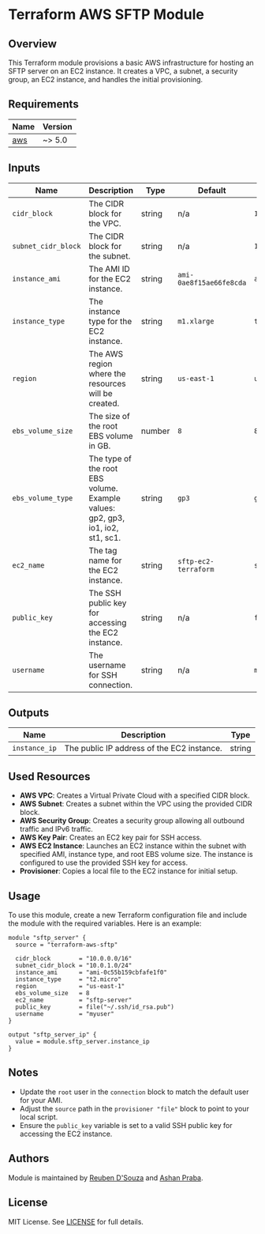 # Terraform AWS SFTP Module

## Overview

This Terraform module provisions a basic AWS infrastructure for hosting an SFTP server on an EC2 instance. It creates a VPC, a subnet, a security group, an EC2 instance, and handles the initial provisioning.

## Requirements
  
| Name | Version |
|------|---------|
| <a name="provider_aws"></a> [aws](#provider\_aws) | ~> 5.0 |

## Inputs

| Name                | Description                                             | Type   | Default                          | Example                            |
|---------------------|---------------------------------------------------------|--------|----------------------------------|------------------------------------|
| `cidr_block`        | The CIDR block for the VPC.                            | string | n/a                              | `10.0.0.0/16`                      |
| `subnet_cidr_block` | The CIDR block for the subnet.                         | string | n/a                              | `10.0.1.0/24`                      |
| `instance_ami`      | The AMI ID for the EC2 instance.                       | string | `ami-0ae8f15ae66fe8cda`           | `ami-0c55b159cbfafe1f0`            |
| `instance_type`     | The instance type for the EC2 instance.                | string | `m1.xlarge`                       | `t2.micro`                         |
| `region`            | The AWS region where the resources will be created.    | string | `us-east-1`                       | `us-east-1`                        |
| `ebs_volume_size`   | The size of the root EBS volume in GB.                 | number | `8`                              | `8`                                |
| `ebs_volume_type`   | The type of the root EBS volume. Example values: gp2, gp3, io1, io2, st1, sc1. | string | `gp3`                            | `gp3`                              |
| `ec2_name`          | The tag name for the EC2 instance.                     | string | `sftp-ec2-terraform`              | `sftp-server`                      |
| `public_key`        | The SSH public key for accessing the EC2 instance.     | string | n/a                              | `file("~/.ssh/id_rsa.pub")`        |
| `username`          | The username for SSH connection.                       | string | n/a                              | `myuser`                           |

## Outputs

| Name          | Description                                      | Type   |
|---------------|--------------------------------------------------|--------|
| `instance_ip` | The public IP address of the EC2 instance.      | string |

## Used Resources

- **AWS VPC**: Creates a Virtual Private Cloud with a specified CIDR block.
- **AWS Subnet**: Creates a subnet within the VPC using the provided CIDR block.
- **AWS Security Group**: Creates a security group allowing all outbound traffic and IPv6 traffic.
- **AWS Key Pair**: Creates an EC2 key pair for SSH access.
- **AWS EC2 Instance**: Launches an EC2 instance within the subnet with specified AMI, instance type, and root EBS volume size. The instance is configured to use the provided SSH key for access.
- **Provisioner**: Copies a local file to the EC2 instance for initial setup.

## Usage

To use this module, create a new Terraform configuration file and include the module with the required variables. Here is an example:
```hcl
module "sftp_server" {
  source = "terraform-aws-sftp"

  cidr_block        = "10.0.0.0/16"
  subnet_cidr_block = "10.0.1.0/24"
  instance_ami      = "ami-0c55b159cbfafe1f0"
  instance_type     = "t2.micro"
  region            = "us-east-1"
  ebs_volume_size   = 8
  ec2_name          = "sftp-server"
  public_key        = file("~/.ssh/id_rsa.pub")
  username          = "myuser"
}

output "sftp_server_ip" {
  value = module.sftp_server.instance_ip
}
```

## Notes

- Update the `root` user in the `connection` block to match the default user for your AMI.
- Adjust the `source` path in the `provisioner "file"` block to point to your local script.
- Ensure the `public_key` variable is set to a valid SSH public key for accessing the EC2 instance.


## Authors

Module is maintained by [Reuben D'Souza](https://github.com/reubenjds) and [Ashan Praba](https://github.com/apraba05).

## License

MIT License. See [LICENSE](https://github.com/hyperionpulse/terraform-aws-sftp/blob/main/LICENSE) for full details.

